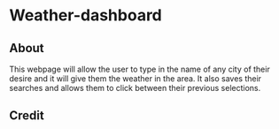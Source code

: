 # Weather-dashboard


## About
This webpage will allow the user to type in the name of any city of their desire and it will give them the weather in the area. It also saves their searches and allows them to click between their previous selections.

## Credit
